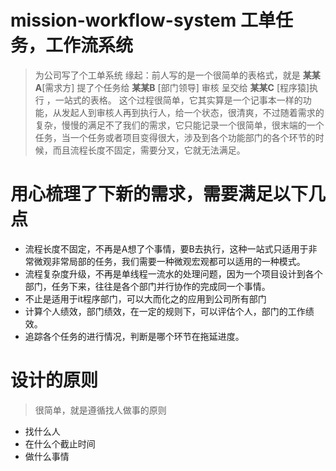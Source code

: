# mission-workflow-system 工单任务，工作流系统
> 为公司写了个工单系统
> 缘起：前人写的是一个很简单的表格式，就是 **某某A**[需求方] 提了个任务给 **某某B** [部门领导] 审核 呈交给 **某某C** [程序猿]执行 ，一站式的表格。
> 这个过程很简单，它其实算是一个记事本一样的功能，从发起人到审核人再到执行人，给一个状态，很清爽，不过随着需求的复杂，慢慢的满足不了我们的需求，它只能记录一个很简单，很末端的一个任务，当一个任务或者项目变得很大，涉及到各个功能部门的各个环节的时候，而且流程长度不固定，需要分叉，它就无法满足。

# 用心梳理了下新的需求，需要满足以下几点
- 流程长度不固定，不再是A想了个事情，要B去执行，这种一站式只适用于非常微观非常局部的任务，我们需要一种微观宏观都可以适用的一种模式。
- 流程复杂度升级，不再是单线程一流水的处理问题，因为一个项目设计到各个部门，任务下来，往往是各个部门并行协作的完成同一个事情。
- 不止是适用于it程序部门，可以大而化之的应用到公司所有部门
- 计算个人绩效，部门绩效，在一定的规则下，可以评估个人，部门的工作绩效。
- 追踪各个任务的进行情况，判断是哪个环节在拖延进度。

# 设计的原则
> 很简单，就是遵循找人做事的原则
- 找什么人
- 在什么个截止时间
- 做什么事情
